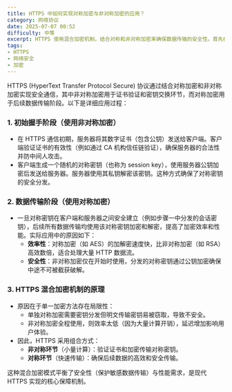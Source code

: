 ```yaml
---
title: HTTPS 中如何实现对称加密与非对称加密的应用？
category: 网络协议
date: 2025-07-07 00:52
difficulty: 中等
excerpt: HTTPS 使用混合加密机制，结合对称和非对称加密来确保数据传输的安全性。首先在握手阶段使用非对称加密进行身份验证和密钥交换，然后利用对称加密高效地保护后续的数据传输。
tags:
- HTTPS
- 网络安全
- 加密
---
```

HTTPS (HyperText Transfer Protocol Secure) 协议通过结合对称加密和非对称加密实现安全通信，其中非对称加密用于证书验证和密钥交换环节，而对称加密用于后续数据传输阶段。以下是详细应用过程：

### 1. 初始握手阶段（使用非对称加密）
- 在 HTTPS 通信初期，服务器将其数字证书（包含公钥）发送给客户端。客户端验证证书的有效性（例如通过 CA 机构信任链验证），确保服务器的合法性并防中间人攻击。  
- 客户端生成一个随机的对称密钥（也称为 session key），使用服务器公钥加密后发送给服务器。服务器使用其私钥解密该密钥。这种方式确保了对称密钥的安全分发。

### 2. 数据传输阶段（使用对称加密）
- 一旦对称密钥在客户端和服务器之间安全建立（例如步骤一中分发的会话密钥），后续所有数据传输均使用该对称密钥加密和解密，提高了加密效率和性能。实际应用中的原因如下：
  - **效率性**：对称加密（如 AES）的加解密速度快，比非对称加密（如 RSA）高效数倍，适合处理大量 HTTP 数据流。
  - **安全性**：非对称加密仅在开始时使用，分发的对称密钥通过公钥加密确保中途不可被截获破解。

### 3. HTTPS 混合加密机制的原理
- 原因在于单一加密方法存在局限性：
  - 单独对称加密需要密钥分发但明文传输密钥易被窃取，导致不安全。
  - 非对称加密全程使用，则效率太低（因为大量计算开销），延迟增加影响用户体验。
- 因此，HTTPS 采用组合方式：
  - **非对称环节**（小量计算）：验证证书和加密传输对称密钥。
  - **对称环节**（快速传输）：确保后续数据的高效和安全传输。

这种混合加密模式平衡了安全性（保护敏感数据传输）与性能需求，是现代 HTTPS 实现的核心保障机制。
